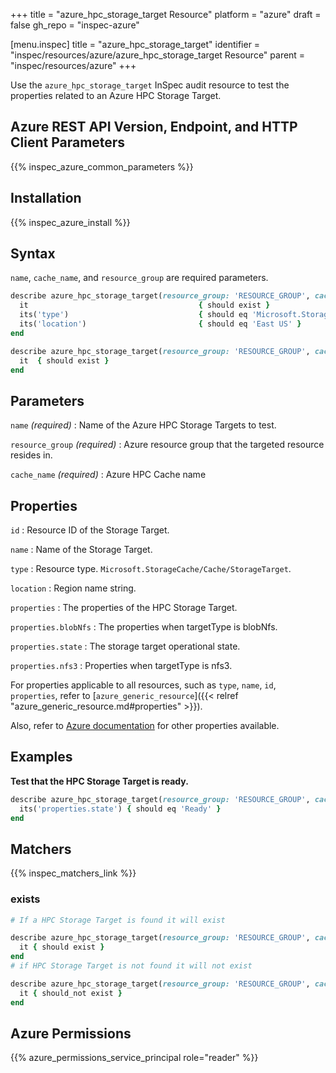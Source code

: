 +++
title = "azure_hpc_storage_target Resource"
platform = "azure"
draft = false
gh_repo = "inspec-azure"

[menu.inspec]
title = "azure_hpc_storage_target"
identifier = "inspec/resources/azure/azure_hpc_storage_target Resource"
parent = "inspec/resources/azure"
+++

Use the `azure_hpc_storage_target` InSpec audit resource to test the properties related to an Azure HPC Storage Target.

## Azure REST API Version, Endpoint, and HTTP Client Parameters

{{% inspec_azure_common_parameters %}}

## Installation

{{% inspec_azure_install %}}

## Syntax

`name`, `cache_name`, and `resource_group` are required parameters.

```ruby
describe azure_hpc_storage_target(resource_group: 'RESOURCE_GROUP', cache_name: 'HPC_CACHE_NAME', name: 'HPC_STORAGE_TARGET_NAME') do
  it                                      { should exist }
  its('type')                             { should eq 'Microsoft.StorageCache/Cache/StorageTarget' }
  its('location')                         { should eq 'East US' }
end
```

```ruby
describe azure_hpc_storage_target(resource_group: 'RESOURCE_GROUP', cache_name: 'HPC_CACHE_NAME', name: 'HPC_STORAGE_TARGET_NAME') do
  it  { should exist }
end
```

## Parameters

`name` _(required)_
: Name of the Azure HPC Storage Targets to test.

`resource_group` _(required)_
: Azure resource group that the targeted resource resides in.

`cache_name` _(required)_
: Azure HPC Cache name

## Properties

`id`
: Resource ID of the Storage Target.

`name`
: Name of the Storage Target.

`type`
: Resource type. `Microsoft.StorageCache/Cache/StorageTarget`.

`location`
: Region name string.

`properties`
: The properties of the HPC Storage Target.

`properties.blobNfs`
: The properties when targetType is blobNfs.

`properties.state`
: The storage target operational state.

`properties.nfs3`
: Properties when targetType is nfs3.

For properties applicable to all resources, such as `type`, `name`, `id`, `properties`, refer to [`azure_generic_resource`]({{< relref "azure_generic_resource.md#properties" >}}).

Also, refer to [Azure documentation](https://docs.microsoft.com/en-us/rest/api/storagecache/storage-targets/get#storagetarget) for other properties available.

## Examples

**Test that the HPC Storage Target is ready.**

```ruby
describe azure_hpc_storage_target(resource_group: 'RESOURCE_GROUP', cache_name: 'HPC_CACHE_NAME', name: 'HPC_STORAGE_TARGET_NAME') do
  its('properties.state') { should eq 'Ready' }
end
```

## Matchers

{{% inspec_matchers_link %}}

### exists

```ruby
# If a HPC Storage Target is found it will exist

describe azure_hpc_storage_target(resource_group: 'RESOURCE_GROUP', cache_name: 'HPC_CACHE_NAME', name: 'HPC_STORAGE_TARGET_NAME') do
  it { should exist }
end
# if HPC Storage Target is not found it will not exist

describe azure_hpc_storage_target(resource_group: 'RESOURCE_GROUP', cache_name: 'HPC_CACHE_NAME', name: 'HPC_STORAGE_TARGET_NAME') do
  it { should_not exist }
end
```

## Azure Permissions

{{% azure_permissions_service_principal role="reader" %}}
